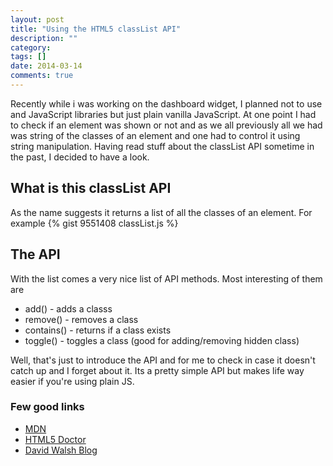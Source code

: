 ```yaml
---
layout: post
title: "Using the HTML5 classList API"
description: ""
category: 
tags: []
date: 2014-03-14
comments: true
---
```

Recently while i was working on the dashboard widget, I planned not to use and JavaScript libraries but just plain vanilla JavaScript. At one point I had to check if an element was shown or not and as we all previously all we had was string of the classes of an element and one had to control it using string manipulation. Having read stuff about the classList API sometime in the past, I decided to have a look.

## What is this classList API
As the name suggests it returns a list of all the classes of an element. For example
{% gist 9551408 classList.js %}

## The API
With the list comes a very nice list of API methods. Most interesting of them are
- add() - adds a classs
- remove() - removes a class
- contains() - returns if a class exists
- toggle() - toggles a class (good for adding/removing hidden class)

Well, that's just to introduce the API and for me to check in case it doesn't catch up and I forget about it. Its a pretty simple API but makes life way easier if you're using plain JS.

### Few good links
- [MDN](https://developer.mozilla.org/en-US/docs/Web/API/Element.classList)
- [HTML5 Doctor](http://html5doctor.com/the-classlist-api/)
- [David Walsh Blog](http://davidwalsh.name/classlist)
